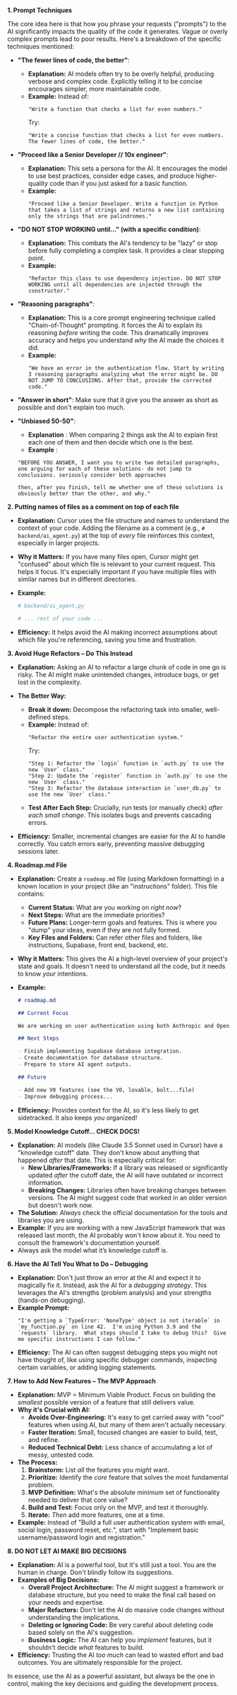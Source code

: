 **1. Prompt Techniques**

The core idea here is that how you phrase your requests ("prompts") to the AI significantly impacts the quality of the code it generates. Vague or overly complex prompts lead to poor results. Here's a breakdown of the specific techniques mentioned:

- **"The fewer lines of code, the better"**:

  - **Explanation:** AI models often try to be overly helpful, producing verbose and complex code. Explicitly telling it to be concise encourages simpler, more maintainable code.
  - **Example:** Instead of:
    ```
    "Write a function that checks a list for even numbers."
    ```
    Try:
    ```
    "Write a concise function that checks a list for even numbers. The fewer lines of code, the better."
    ```

- **"Proceed like a Senior Developer // 10x engineer"**:

  - **Explanation:** This sets a persona for the AI. It encourages the model to use best practices, consider edge cases, and produce higher-quality code than if you just asked for a basic function.
  - **Example:**
    ```
    "Proceed like a Senior Developer. Write a function in Python that takes a list of strings and returns a new list containing only the strings that are palindromes."
    ```

- **"DO NOT STOP WORKING until..." (with a specific condition)**:

  - **Explanation:** This combats the AI's tendency to be "lazy" or stop before fully completing a complex task. It provides a clear stopping point.
  - **Example:**
    ```
    "Refactor this class to use dependency injection. DO NOT STOP WORKING until all dependencies are injected through the constructor."
    ```

- **"Reasoning paragraphs"**:
  - **Explanation:** This is a core prompt engineering technique called "Chain-of-Thought" prompting. It forces the AI to explain its reasoning _before_ writing the code. This dramatically improves accuracy and helps you understand _why_ the AI made the choices it did.
  - **Example:**
    ```
    "We have an error in the authentication flow. Start by writing 3 reasoning paragraphs analyzing what the error might be. DO NOT JUMP TO CONCLUSIONS. After that, provide the corrected code."
    ```
- **"Answer in short"**:
  Make sure that it give you the answer as short as possible and don't explain too much.

- **"Unbiased 50-50"**:

  - **Explanation** : When comparing 2 things ask the AI to explain first each one of them and then decide which one is the best.
  - **Example** :

  ```
  "BEFORE YOU ANSWER, I want you to write two detailed paragraphs, one arguing for each of these solutions- do not jump to conclusions. seriously consider both approaches

  then, after you finish, tell me whether one of these solutions is obviously better than the other, and why."
  ```

**2. Putting names of files as a comment on top of each file**

- **Explanation:** Cursor uses the file structure and names to understand the context of your code. Adding the filename as a comment (e.g., `# backend/ai_agent.py`) at the top of _every_ file reinforces this context, especially in larger projects.
- **Why it Matters:** If you have many files open, Cursor might get "confused" about which file is relevant to your current request. This helps it focus. It's especially important if you have multiple files with similar names but in different directories.
- **Example:**

  ```python
  # backend/ai_agent.py

  # ... rest of your code ...
  ```

- **Efficiency:** It helps avoid the AI making incorrect assumptions about which file you're referencing, saving you time and frustration.

**3. Avoid Huge Refactors – Do This Instead**

- **Explanation:** Asking an AI to refactor a large chunk of code in one go is risky. The AI might make unintended changes, introduce bugs, or get lost in the complexity.
- **The Better Way:**

  - **Break it down:** Decompose the refactoring task into smaller, well-defined steps.
  - **Example:** Instead of:
    ```
    "Refactor the entire user authentication system."
    ```
    Try:
    ```
    "Step 1: Refactor the `login` function in `auth.py` to use the new `User` class."
    "Step 2: Update the `register` function in `auth.py` to use the new `User` class."
    "Step 3: Refactor the database interaction in `user_db.py` to use the new `User` class."
    ```
  - **Test After Each Step:** Crucially, run tests (or manually check) _after each small change_. This isolates bugs and prevents cascading errors.

- **Efficiency:** Smaller, incremental changes are easier for the AI to handle correctly. You catch errors early, preventing massive debugging sessions later.

**4. Roadmap.md File**

- **Explanation:** Create a `roadmap.md` file (using Markdown formatting) in a known location in your project (like an "instructions" folder). This file contains:
  - **Current Status:** What are you working on _right now_?
  - **Next Steps:** What are the immediate priorities?
  - **Future Plans:** Longer-term goals and features. This is where you "dump" your ideas, even if they are not fully formed.
  - **Key Files and Folders:** Can refer other files and folders, like instructions, Supabase, front end, backend, etc.
- **Why it Matters:** This gives the AI a high-level overview of your project's state and goals. It doesn't need to understand all the code, but it needs to know _your_ intentions.
- **Example:**

  ```markdown
  # roadmap.md

  ## Current Focus

  We are working on user authentication using both Anthropic and OpenAI APIs.

  ## Next Steps

  - Finish implementing Supabase database integration.
  - Create documentation for database structure.
  - Prepare to store AI agent outputs.

  ## Future

  - Add new V0 features (see the V0, lovable, bolt...file)
  - Improve debugging process...
  ```

- **Efficiency:** Provides context for the AI, so it's less likely to get sidetracked. It also keeps _you_ organized!

**5. Model Knowledge Cutoff… CHECK DOCS!**

- **Explanation:** AI models (like Claude 3.5 Sonnet used in Cursor) have a "knowledge cutoff" date. They don't know about anything that happened _after_ that date. This is especially critical for:
  - **New Libraries/Frameworks:** If a library was released or significantly updated _after_ the cutoff date, the AI will have outdated or incorrect information.
  - **Breaking Changes:** Libraries often have breaking changes between versions. The AI might suggest code that worked in an older version but doesn't work now.
- **The Solution:** _Always_ check the official documentation for the tools and libraries you are using.
- **Example:**
  If you are working with a new JavaScript framework that was released last month, the AI probably won't know about it. You need to consult the framework's documentation yourself.
- Always ask the model what it’s knowledge cutoff is.

**6. Have the AI Tell You What to Do – Debugging**

- **Explanation:** Don't just throw an error at the AI and expect it to magically fix it. Instead, ask the AI for a _debugging strategy_. This leverages the AI's strengths (problem analysis) and your strengths (hands-on debugging).
- **Example Prompt:**
  ```
  "I'm getting a `TypeError: 'NoneType' object is not iterable` in `my_function.py` on line 42.  I'm using Python 3.9 and the `requests` library.  What steps should I take to debug this?  Give me specific instructions I can follow."
  ```
- **Efficiency:** The AI can often suggest debugging steps you might not have thought of, like using specific debugger commands, inspecting certain variables, or adding logging statements.

**7. How to Add New Features – The MVP Approach**

- **Explanation:** MVP = Minimum Viable Product. Focus on building the _smallest_ possible version of a feature that still delivers value.
- **Why it's Crucial with AI:**
  - **Avoids Over-Engineering:** It's easy to get carried away with "cool" features when using AI, but many of them aren't actually necessary.
  - **Faster Iteration:** Small, focused changes are easier to build, test, and refine.
  - **Reduced Technical Debt:** Less chance of accumulating a lot of messy, untested code.
- **The Process:**
  1.  **Brainstorm:** List _all_ the features you _might_ want.
  2.  **Prioritize:** Identify the _core_ feature that solves the most fundamental problem.
  3.  **MVP Definition:** What's the absolute minimum set of functionality needed to deliver that core value?
  4.  **Build and Test:** Focus only on the MVP, and test it thoroughly.
  5.  **Iterate:** _Then_ add more features, one at a time.
- **Example:** Instead of "Build a full user authentication system with email, social login, password reset, etc.", start with "Implement basic username/password login and registration."

**8. DO NOT LET AI MAKE BIG DECISIONS**

- **Explanation:** AI is a powerful tool, but it's still just a tool. You are the human in charge. Don't blindly follow its suggestions.
- **Examples of Big Decisions:**
  - **Overall Project Architecture:** The AI might suggest a framework or database structure, but you need to make the final call based on your needs and expertise.
  - **Major Refactors:** Don't let the AI do massive code changes without understanding the implications.
  - **Deleting or Ignoring Code:** Be very careful about deleting code based solely on the AI's suggestion.
  - **Business Logic:** The AI can help you _implement_ features, but it shouldn't decide _what_ features to build.
- **Efficiency:** Trusting the AI _too much_ can lead to wasted effort and bad outcomes. You are ultimately responsible for the project.

In essence, use the AI as a powerful assistant, but always be the one in control, making the key decisions and guiding the development process.

